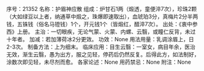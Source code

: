 序号：21352
名称：护眉神应散
组成：炉甘石1两（煅透，童便淬7次），珍珠2颗（大如绿豆以上者，纳通草中煅之，珠爆即速取出），血琥珀3分，真梅片2分半两钱，五铢钱（俗名马镫钱）1个，开元钱1个（皆煅红，醋淬7次）。
出处：《衷中参西》上册。
主治：一切眼疾，无论气蒙、火蒙、内螺、云翳，或瞳仁反背，未过十年者。
加减：若加薄荷冰2分更效。
功效：None
用法用量：乳调涂眉上，日2-3次。
制备方法：上为细末。
临床应用：目生云翳：一室女，病目年余，医治无效，渐生云翳，愚为出方，服之见轻，停药后仍然反复。后得此方，如法制好，涂数次即见轻，未尽剂而愈。
各家论述：None
用药禁忌：None
附注：None
